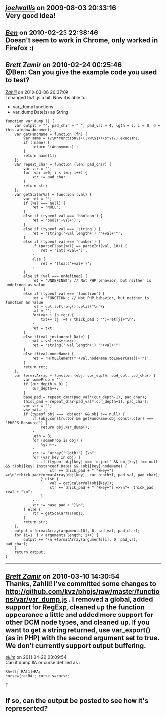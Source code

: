 *[joelwallis](joelwallis.net)* on 2009-08-03 20:33:16  
Very good idea!
---------------------------------------
*[Ben]()* on 2010-02-23 22:38:46  
Doesn't seem to work in Chrome, only worked in Firefox :(
---------------------------------------
*[Brett Zamir](http://brett-zamir.me)* on 2010-02-24 00:25:46  
@Ben: Can you give the example code you used to test?
---------------------------------------
*[Zahlii]()* on 2010-03-06 20:37:09  
I changed that .js a bit.
Now it is able to:

* var_dump functions
* var_dump Date(s) as String

```
function var_dump () {
    var output = "", pad_char = " ", pad_val = 4, lgth = 0, i = 0, d = this.window.document;
    var getFuncName = function (fn) {
        var name = (/\W*function\s+([\w\$]+)\s*\(/).exec(fn);
        if (!name) {
            return '(Anonymous)';
        }
        return name[1];
    };
    var repeat_char = function (len, pad_char) {
        var str = "";
        for (var i=0; i < len; i++) {
            str += pad_char;
        }
        return str;
    };
    var getScalarVal = function (val) {
        var ret = '';
        if (val === null) {
            ret = 'NULL';
        }
        else if (typeof val === 'boolean') {
            ret = 'bool('+val+')';
        }
        else if (typeof val === 'string') {
            ret = 'string('+val.length+') "'+val+'"';
        }
        else if (typeof val === 'number') {
            if (parseFloat(val) == parseInt(val, 10)) {
                ret = 'int('+val+')';
            }
            else {
                ret = 'float('+val+')';
            }
        }
        else if (val === undefined) {
            ret = 'UNDEFINED'; // Not PHP behavior, but neither is undefined as value
        }
        else if (typeof val === 'function') {
            ret = 'FUNCTION'; // Not PHP behavior, but neither is function as value
			ret = val.toString().split("\n");
			txt = "";
			for(var j in ret) {
				txt+= (j !=0 ? thick_pad : '')+ret[j]+"\n";
			}
			ret = txt;
        }
		else if(val instanceof Date) {
			val = val.toString();
			ret = 'string('+val.length+') "'+val+'"'
		}
		else if(val.nodeName) {
			ret = 'HTMLElement("'+val.nodeName.toLowerCase()+'")';
		}
        return ret;
    };
    var formatArray = function (obj, cur_depth, pad_val, pad_char) {
        var someProp = '';
        if (cur_depth > 0) {
            cur_depth++;
        }
        base_pad = repeat_char(pad_val*(cur_depth-1), pad_char);
        thick_pad = repeat_char(pad_val*(cur_depth+1), pad_char);
        var str = "";
        var val='';
        if (typeof obj === 'object' && obj !== null) {
            if (obj.constructor && getFuncName(obj.constructor) === 'PHPJS_Resource') {
                return obj.var_dump();
            }
            lgth = 0;
            for (someProp in obj) {
                lgth++;
            }
            str += "array("+lgth+") {\n";
            for (var key in obj) {
                if (typeof obj[key] === 'object' && obj[key] !== null && !(obj[key] instanceof Date) && !obj[key].nodeName) {
                    str += thick_pad + "["+key+"] =>\n"+thick_pad+formatArray(obj[key], cur_depth+1, pad_val, pad_char);
                } else {
                    val = getScalarVal(obj[key]);
                    str += thick_pad + "["+key+"] =>\n"+  thick_pad +val + "\n";
                }
            }
            str += base_pad + "}\n";
        } else {
            str = getScalarVal(obj);
        }
        return str;
    };
    output = formatArray(arguments[0], 0, pad_val, pad_char);
    for (i=1; i < arguments.length; i++) {
        output += '\n'+formatArray(arguments[i], 0, pad_val, pad_char);
    }
	return output;
}
```
---------------------------------------
*[Brett Zamir](http://brett-zamir.me)* on 2010-03-10 14:30:54  
Thanks, Zahlii! I've committed some changes to http://github.com/kvz/phpjs/raw/master/functions/var/var_dump.js . I removed a global, added support for RegExp, cleaned up the function appearance a little and added more support for other DOM node types, and cleaned up. If you want to get a string returned, use var_export() (as in PHP) with the second argument set to true. We don't currently support output buffering.
---------------------------------------
*[ekim]()* on 2011-04-20 03:09:54  
Can it dump RA or curse defined as :

```
RA=[]; RA[1]=RA;
curse={re:RA}; curse.s=curse;
```
?

If so, can the output be posted to see how it's represented?
---------------------------------------
